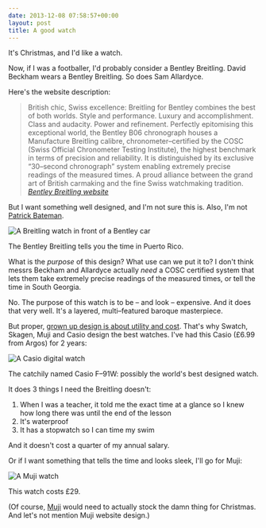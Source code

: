 ```yaml
---
date: 2013-12-08 07:58:57+00:00
layout: post
title: A good watch
---
```


It's Christmas, and I'd like a watch.

Now, if I was a footballer, I'd probably consider a Bentley Breitling. David Beckham wears a Bentley Breitling. So does Sam Allardyce.

Here's the website description:

> British chic, Swiss excellence: Breitling for Bentley combines the best of both worlds. Style and performance. Luxury and accomplishment. Class and audacity. Power and refinement. Perfectly epitomising this exceptional world, the Bentley B06 chronograph houses a Manufacture Breitling calibre, chronometer&#8211;certified by the COSC (Swiss Official Chronometer Testing Institute), the highest benchmark in terms of precision and reliability. It is distinguished by its exclusive &#8220;30&#8211;second chronograph&#8221; system enabling extremely precise readings of the measured times. A proud alliance between the grand art of British carmaking and the fine Swiss watchmaking tradition. <cite><a href="http://www.breitlingforbentley.com/en/">Bentley Breitling website</a></cite>

But I want something well designed, and I'm not sure this is. Also, I'm not [Patrick Bateman](http://en.wikipedia.org/wiki/Patrick_Bateman).

<img src="/uploads/bentley-breitling.jpg" alt="A Breitling watch in front of a Bentley car" class="bleed">

<p class="figcaption">The Bentley Breitling tells you the time in Puerto Rico.</p>

What is the *purpose* of this design? What use can we put it to? I don't think messrs Beckham and Allardyce actually *need* a COSC certified system that lets them take extremely precise readings of the measured times, or tell the time in South Georgia.

No. The purpose of this watch is to be &#8211; and look &#8211; expensive. And it does that very well. It's a layered, multi&#8211;featured baroque masterpiece.

But proper, [grown up design is about utility and cost](/2013/03/tschichold-democratic-design-and-the-politics-of-typefaces). That's why Swatch, Skagen, Muji and Casio design the best watches. I've had this Casio (&pound;6.99 from Argos) for 2 years:

<img src="/uploads/casio-watch.jpg" class="bleed" alt="A Casio digital watch">

<p class="figcaption">The catchily named Casio F&#8211;91W: possibly the world's best designed watch.</p>

<p>It does 3 things I need the Breitling doesn't:</p>

1. When I was a teacher, it told me the exact time at a glance so I knew how long there was until the end of the lesson
2. It's waterproof
3. It has a stopwatch so I can time my swim

And it doesn't cost a quarter of my annual salary.

Or if I want something that tells the time and looks sleek, I'll go for Muji:

<img src="/uploads/muji-watch.jpg" class="centre" alt="A Muji watch">

<p class="figcaption">This watch costs &pound;29.</p>

(Of course, [Muji](http://www.muji.eu) would need to actually stock the damn thing for Christmas. And let's not mention Muji website design.)





